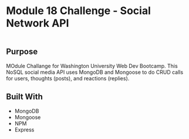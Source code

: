 # Module 18 Challenge - Social Network API
![]()

## Purpose
MOdule Challange for Washington University Web Dev Bootcamp. This NoSQL social media API uses MongoDB and Mongoose to do CRUD calls for users, thoughts (posts), and reactions (replies). 

## Built With 
* MongoDB
* Mongoose
* NPM
* Express